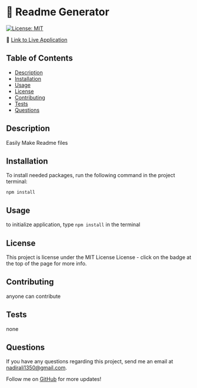 # 📝 Readme Generator
[![License: MIT](https://img.shields.io/badge/License-MIT-yellow.svg)](https://opensource.org/licenses/MIT)

📌 [Link to Live Application](https://fakeurl.com)

## Table of Contents

- [Description](#description)
- [Installation](#installation)
- [Usage](#usage)
- [License](#license)
- [Contributing](#contributing)
- [Tests](#tests)
- [Questions](#questions)

## Description

Easily Make Readme files


## Installation

To install needed packages, run the following command in the project terminal:
```
npm install
```

## Usage

to initialize application, type `npm install` in the terminal


## License

This project is license under the MIT License License - click on the badge at the top of the page for more info. 

## Contributing

anyone can contribute

## Tests

none

## Questions

If you have any questions regarding this project, send me an email at nadirali1350@gmail.com.

Follow me on [GitHub](https://github.com/) for more updates!
